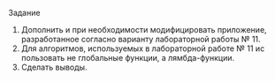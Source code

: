 Задание 
1. Дополнить и при необходимости модифицировать приложение, 
разработанное согласно варианту лабораторной работы № 11.  
2. Для алгоритмов, используемых в лабораторной работе № 11 ис
пользовать не глобальные функции, а лямбда-функции. 
3. Сделать выводы.